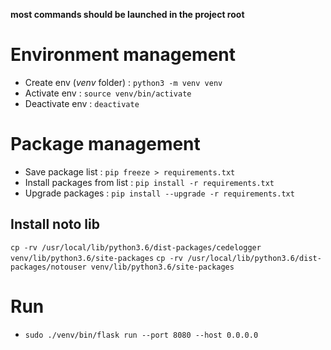 __most commands should be launched in the project root__

# Environment management

- Create env (_venv_ folder) : ``` python3 -m venv venv ```
- Activate env : ``` source venv/bin/activate ```
- Deactivate env : ``` deactivate ```

# Package management

- Save package list : ``` pip freeze > requirements.txt ```
- Install packages from list : ``` pip install -r requirements.txt ```
- Upgrade packages : ``` pip install --upgrade -r requirements.txt ```

## Install noto lib
```cp -rv /usr/local/lib/python3.6/dist-packages/cedelogger venv/lib/python3.6/site-packages```
```cp -rv /usr/local/lib/python3.6/dist-packages/notouser venv/lib/python3.6/site-packages```


# Run
- ```sudo ./venv/bin/flask run --port 8080 --host 0.0.0.0```
